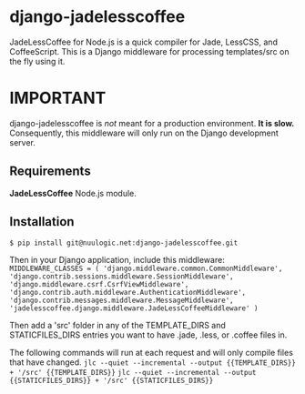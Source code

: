 django-jadelesscoffee
=====================

JadeLessCoffee for Node.js is a quick compiler for Jade, LessCSS, and CoffeeScript. This is a Django middleware for processing templates/src on the fly using it.

IMPORTANT
=========

django-jadelesscoffee is *not* meant for a production environment. **It is slow.** Consequently, this middleware will only run on the Django development server.

Requirements
------------

**JadeLessCoffee** Node.js module.


Installation
------------

`$ pip install git@nuulogic.net:django-jadelesscoffee.git`

Then in your Django application, include this middleware:
`MIDDLEWARE_CLASSES = (
    'django.middleware.common.CommonMiddleware',
    'django.contrib.sessions.middleware.SessionMiddleware',
    'django.middleware.csrf.CsrfViewMiddleware',
    'django.contrib.auth.middleware.AuthenticationMiddleware',
    'django.contrib.messages.middleware.MessageMiddleware',
    'jadelesscoffee.django.middleware.JadeLessCoffeeMiddleware'
)`

Then add a 'src' folder in any of the TEMPLATE_DIRS and STATICFILES_DIRS entries you want to have .jade, .less, or .coffee files in.

The following commands will run at each request and will only compile files that have changed.
`jlc --quiet --incremental --output {{TEMPLATE_DIRS}} + '/src' {{TEMPLATE_DIRS}}`
`jlc --quiet --incremental --output {{STATICFILES_DIRS}} + '/src' {{STATICFILES_DIRS}}`

